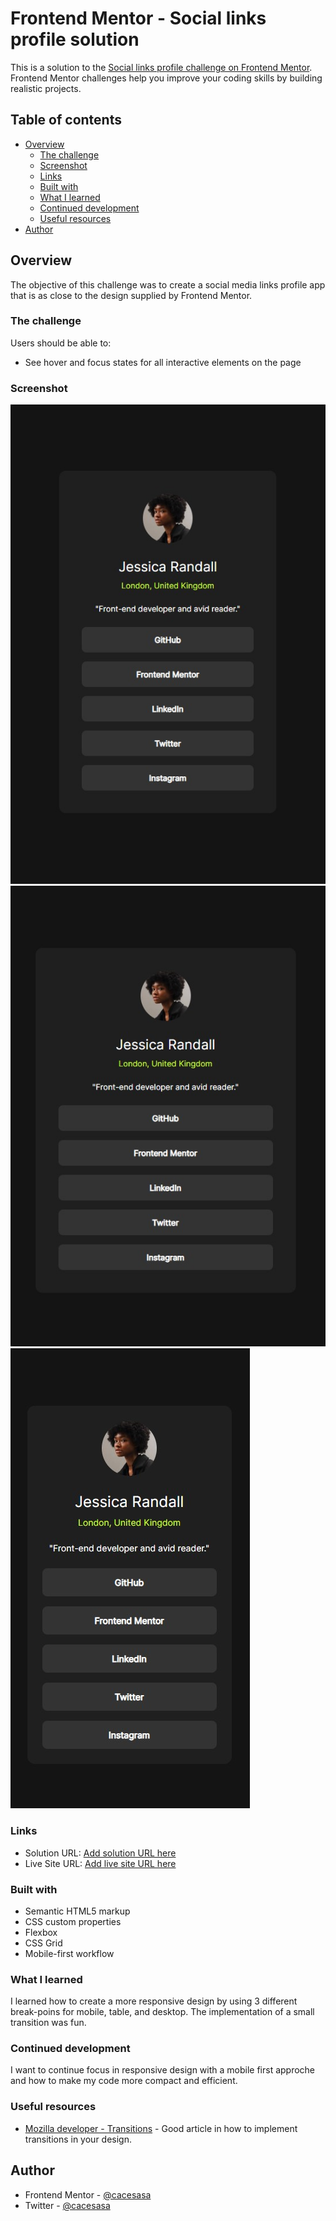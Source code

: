 # Frontend Mentor - Social links profile solution

This is a solution to the [Social links profile challenge on Frontend Mentor](https://www.frontendmentor.io/challenges/social-links-profile-UG32l9m6dQ). Frontend Mentor challenges help you improve your coding skills by building realistic projects. 

## Table of contents

- [Overview](#overview)
  - [The challenge](#the-challenge)
  - [Screenshot](#screenshot)
  - [Links](#links)
  - [Built with](#built-with)
  - [What I learned](#what-i-learned)
  - [Continued development](#continued-development)
  - [Useful resources](#useful-resources)
- [Author](#author)


## Overview
The objective of this challenge was to create a social media links profile app that is as close to the design supplied by Frontend Mentor.

### The challenge

Users should be able to:

- See hover and focus states for all interactive elements on the page

### Screenshot

![Desktop view](./screenshots/desktop_screenshot.jpg)
![Tablet view](./screenshots/tablet_screenshot.jpg)
![Mobile view](./screenshots/mobile_screenshot.jpg)


### Links

- Solution URL: [Add solution URL here](https://github.com/cacesasa/social-links-profile)
- Live Site URL: [Add live site URL here](https://your-live-site-url.com)

### Built with

- Semantic HTML5 markup
- CSS custom properties
- Flexbox
- CSS Grid
- Mobile-first workflow


### What I learned

I learned how to create a more responsive design by using 3 different break-poins for mobile, table, and desktop. The implementation of a small transition was fun.


### Continued development

I want to continue focus in responsive design with a mobile first approche and how to make my code more compact and efficient.

### Useful resources

- [Mozilla developer - Transitions](https://developer.mozilla.org/en-US/docs/Web/CSS/transition) - Good article in how to implement transitions in your design.


## Author

- Frontend Mentor - [@cacesasa](https://www.frontendmentor.io/profile/cacesasa)
- Twitter - [@cacesasa](https://www.twitter.com/cacesasa)

